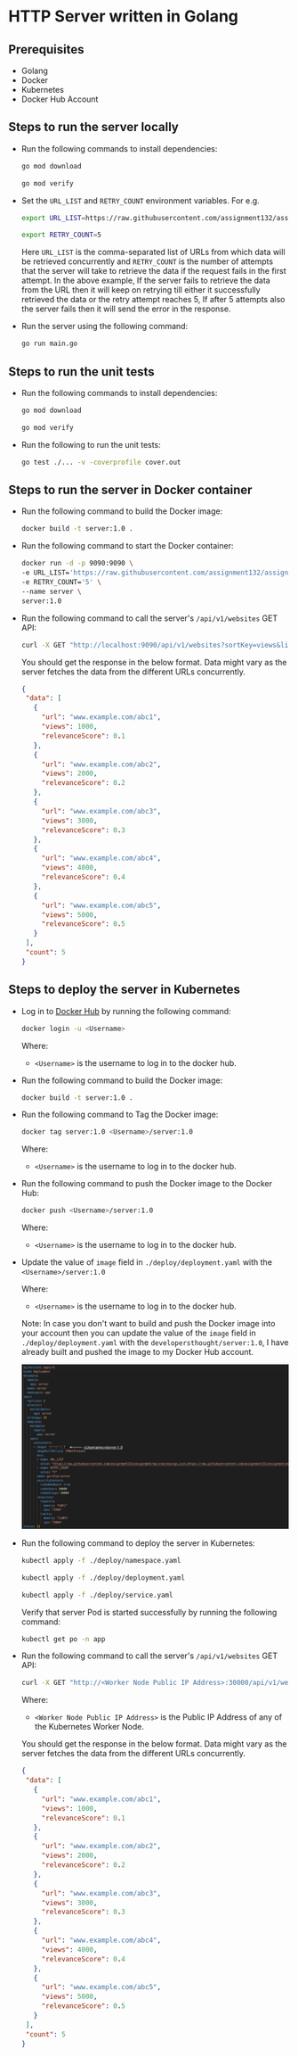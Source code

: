 # HTTP Server written in Golang

## Prerequisites

- Golang
- Docker
- Kubernetes
- Docker Hub Account

## Steps to run the server locally

- Run the following commands to install dependencies:

  ```bash
  go mod download
  ```

  ```bash
  go mod verify
  ```

- Set the `URL_LIST` and `RETRY_COUNT` environment variables. For e.g.

  ```bash
  export URL_LIST=https://raw.githubusercontent.com/assignment132/assignment/main/duckduckgo.json,https://raw.githubusercontent.com/assignment132/assignment/main/google.json,https://raw.githubusercontent.com/assignment132/assignment/main/wikipedia.json
  ```

  ```bash
  export RETRY_COUNT=5
  ```

  Here `URL_LIST` is the comma-separated list of URLs from which data will be retrieved concurrently and `RETRY_COUNT` is the number of attempts that the server will take to retrieve the data if the request fails in the first attempt. In the above example, If the server fails to retrieve the data from the URL then it will keep on retrying till either it successfully retrieved the data or the retry attempt reaches 5, If after 5 attempts also the server fails then it will send the error in the response.

- Run the server using the following command:

  ```bash
  go run main.go
  ```

## Steps to run the unit tests

- Run the following commands to install dependencies:

  ```bash
  go mod download
  ```

  ```bash
  go mod verify
  ```

- Run the following to run the unit tests:

  ```bash
  go test ./... -v -coverprofile cover.out
  ```

## Steps to run the server in Docker container

- Run the following command to build the Docker image:

  ```bash
  docker build -t server:1.0 .
  ```

- Run the following command to start the Docker container:

  ```bash
  docker run -d -p 9090:9090 \
  -e URL_LIST='https://raw.githubusercontent.com/assignment132/assignment/main/duckduckgo.json,https://raw.githubusercontent.com/assignment132/assignment/main/google.json,https://raw.githubusercontent.com/assignment132/assignment/main/wikipedia.json' \
  -e RETRY_COUNT='5' \
  --name server \
  server:1.0
  ```

- Run the following command to call the server's `/api/v1/websites` GET API:

  ```bash
  curl -X GET "http://localhost:9090/api/v1/websites?sortKey=views&limit=5"
  ```

  You should get the response in the below format. Data might vary as the server fetches the data from the different URLs concurrently.

  ```json
  {
   "data": [
     {
       "url": "www.example.com/abc1",
       "views": 1000,
       "relevanceScore": 0.1
     },
     {
       "url": "www.example.com/abc2",
       "views": 2000,
       "relevanceScore": 0.2
     },
     {
       "url": "www.example.com/abc3",
       "views": 3000,
       "relevanceScore": 0.3
     },
     {
       "url": "www.example.com/abc4",
       "views": 4000,
       "relevanceScore": 0.4
     },
     {
       "url": "www.example.com/abc5",
       "views": 5000,
       "relevanceScore": 0.5
     }
   ],
   "count": 5
  }
  ```

## Steps to deploy the server in Kubernetes

- Log in to [Docker Hub](https://hub.docker.com/) by running the following command:

   ```bash
   docker login -u <Username>
   ```

  Where:
  - `<Username>` is the username to log in to the docker hub.

- Run the following command to build the Docker image:

  ```bash
  docker build -t server:1.0 .
  ```

- Run the following command to Tag the Docker image:

  ```bash
  docker tag server:1.0 <Username>/server:1.0
  ```

  Where:
  - `<Username>` is the username to log in to the docker hub.

- Run the following command to push the Docker image to the Docker Hub:

   ```bash
   docker push <Username>/server:1.0
   ```

  Where:
  - `<Username>` is the username to log in to the docker hub.

- Update the value of `image` field in `./deploy/deployment.yaml` with the `<Username>/server:1.0`

  Where:
  - `<Username>` is the username to log in to the docker hub.

  Note: In case you don't want to build and push the Docker image into your account then you can update the value of the `image` field in `./deploy/deployment.yaml` with the `developersthought/server:1.0`, I have already built and pushed the image to my Docker Hub account.

  ![Deployment](./deployment.png)

- Run the following command to deploy the server in Kubernetes:

  ```bash
  kubectl apply -f ./deploy/namespace.yaml
  ```

  ```bash
  kubectl apply -f ./deploy/deployment.yaml
  ```

  ```bash
  kubectl apply -f ./deploy/service.yaml
  ```

  Verify that server Pod is started successfully by running the following command:

  ```bash
  kubectl get po -n app
  ```

- Run the following command to call the server's `/api/v1/websites` GET API:

  ```bash
  curl -X GET "http://<Worker Node Public IP Address>:30000/api/v1/websites?sortKey=views&limit=5"
  ```

  Where:
  - `<Worker Node Public IP Address>` is the Public IP Address of any of the Kubernetes Worker Node.

  You should get the response in the below format. Data might vary as the server fetches the data from the different URLs concurrently.

  ```json
  {
   "data": [
     {
       "url": "www.example.com/abc1",
       "views": 1000,
       "relevanceScore": 0.1
     },
     {
       "url": "www.example.com/abc2",
       "views": 2000,
       "relevanceScore": 0.2
     },
     {
       "url": "www.example.com/abc3",
       "views": 3000,
       "relevanceScore": 0.3
     },
     {
       "url": "www.example.com/abc4",
       "views": 4000,
       "relevanceScore": 0.4
     },
     {
       "url": "www.example.com/abc5",
       "views": 5000,
       "relevanceScore": 0.5
     }
   ],
   "count": 5
  }
  ```